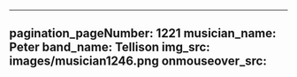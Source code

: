 ------
pagination_pageNumber: 1221
musician_name: Peter
band_name: Tellison
img_src: images/musician1246.png
onmouseover_src: 
------